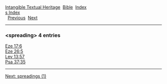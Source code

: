[Intangible Textual Heritage](../../index)  [Bible](../index) 
[Index](index)   
[s Index](_s_)  
  [Previous](c10824)  [Next](c10826) 

------------------------------------------------------------------------

### &lt;spreading&gt; 4 entries

[Eze 17:6](../kjv/eze017.htm#006)  
[Eze 26:5](../kjv/eze026.htm#005)  
[Lev 13:57](../kjv/lev013.htm#057)  
[Psa 37:35](../kjv/psa037.htm#035)  

------------------------------------------------------------------------

[Next: spreadings (1)](c10826)
